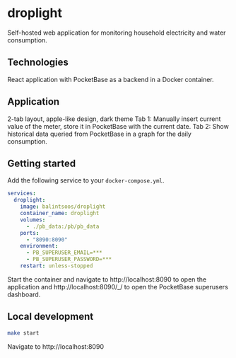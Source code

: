 # droplight

Self-hosted web application for monitoring household electricity and water consumption.

## Technologies

React application with PocketBase as a backend in a Docker container.

## Application

2-tab layout, apple-like design, dark theme
Tab 1: Manually insert current value of the meter, store it in PocketBase with the current date.
Tab 2: Show historical data queried from PocketBase in a graph for the daily consumption.

## Getting started

Add the following service to your `docker-compose.yml`.

```yml
services:
  droplight:
    image: balintsoos/droplight
    container_name: droplight
    volumes:
      - ./pb_data:/pb/pb_data
    ports:
      - "8090:8090"
    environment:
      - PB_SUPERUSER_EMAIL=***
      - PB_SUPERUSER_PASSWORD=***
    restart: unless-stopped
```

Start the container and navigate to http://localhost:8090 to open the application and http://localhost:8090/_/ to open the PocketBase superusers dashboard.

## Local development

```bash
make start
```
Navigate to http://localhost:8090